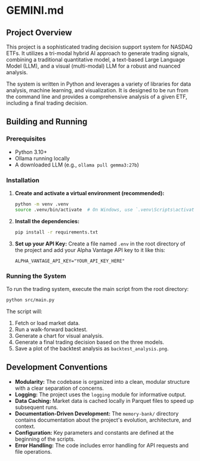 # GEMINI.md

## Project Overview

This project is a sophisticated trading decision support system for NASDAQ ETFs. It utilizes a tri-modal hybrid AI approach to generate trading signals, combining a traditional quantitative model, a text-based Large Language Model (LLM), and a visual (multi-modal) LLM for a robust and nuanced analysis.

The system is written in Python and leverages a variety of libraries for data analysis, machine learning, and visualization. It is designed to be run from the command line and provides a comprehensive analysis of a given ETF, including a final trading decision.

## Building and Running

### Prerequisites

- Python 3.10+
- Ollama running locally
- A downloaded LLM (e.g., `ollama pull gemma3:27b`)

### Installation

1.  **Create and activate a virtual environment (recommended):**
    ```bash
    python -m venv .venv
    source .venv/bin/activate  # On Windows, use `.venv\Scripts\activate`
    ```

2.  **Install the dependencies:**
    ```bash
    pip install -r requirements.txt
    ```

3.  **Set up your API Key:**
    Create a file named `.env` in the root directory of the project and add your Alpha Vantage API key to it like this:
    ```
    ALPHA_VANTAGE_API_KEY="YOUR_API_KEY_HERE"
    ```

### Running the System

To run the trading system, execute the main script from the root directory:

```bash
python src/main.py
```

The script will:
1.  Fetch or load market data.
2.  Run a walk-forward backtest.
3.  Generate a chart for visual analysis.
4.  Generate a final trading decision based on the three models.
5.  Save a plot of the backtest analysis as `backtest_analysis.png`.

## Development Conventions

*   **Modularity:** The codebase is organized into a clean, modular structure with a clear separation of concerns.
*   **Logging:** The project uses the `logging` module for informative output.
*   **Data Caching:** Market data is cached locally in Parquet files to speed up subsequent runs.
*   **Documentation-Driven Development:** The `memory-bank/` directory contains documentation about the project's evolution, architecture, and context.
*   **Configuration:** Key parameters and constants are defined at the beginning of the scripts.
*   **Error Handling:** The code includes error handling for API requests and file operations.
